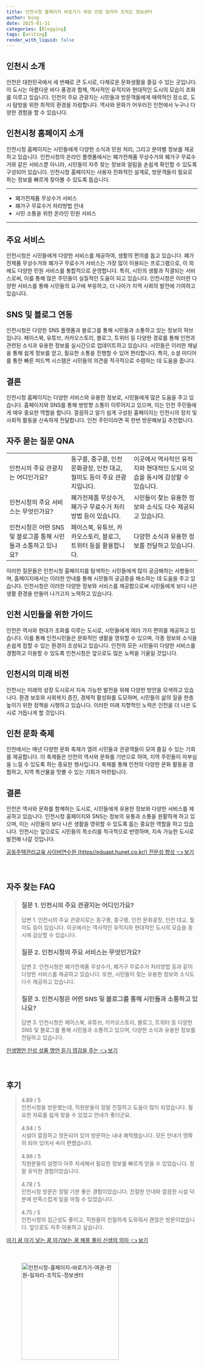 ```yaml
---
title: 인천시청 홈페이지 바로가기 여권 민원 일자리 조직도 정보센터
author: bing
date: 2025-01-31
categories: [Blogging]
tags: [writing]
render_with_liquid: false
---
```



<h2 id='인천시_소개'>인천시 소개</h2>

<p>인천은 대한민국에서 세 번째로 큰 도시로, 다채로운 문화생활을 즐길 수 있는 곳입니다. 이 도시는 아름다운 바다 풍경과 함께, 역사적인 유적지와 현대적인 도시의 모습이 조화를 이루고 있습니다. 인천의 주요 관광지는 시민들과 방문객들에게 매력적인 장소로, 도시 탐방을 위한 최적의 환경을 자랑합니다. 역사와 문화가 어우러진 인천에서 누구나 다양한 경험을 할 수 있습니다.</p>

<h2 id='인천시청_홈페이지_소개'>인천시청 홈페이지 소개</h2>

<p>인천시청 홈페이지는 시민들에게 다양한 소식과 민원 처리, 그리고 분야별 정보를 제공하고 있습니다. 인천시청의 온라인 플랫폼에서는 폐가전제품 무상수거와 폐가구 무료수거와 같은 서비스뿐 아니라, 시민들이 자주 찾는 정보와 알림을 손쉽게 확인할 수 있도록 구성되어 있습니다. 인천시청 홈페이지는 사용자 친화적인 설계로, 방문객들이 필요로 하는 정보를 빠르게 찾아볼 수 있도록 돕습니다.</p>

<hr />

<ul>
    <li>폐가전제품 무상수거 서비스</li>
    <li>폐가구 무료수거 처리방법 안내</li>
    <li>시민 소통을 위한 온라인 민원 서비스</li>
</ul>

<hr />

<h2 id='주요_서비스'>주요 서비스</h2>

<p>인천시청은 시민들에게 다양한 서비스를 제공하여, 생활의 편의를 돕고 있습니다. 폐가전제품 무상수거와 폐가구 무료수거 서비스는 가장 많이 이용되는 프로그램으로, 이 외에도 다양한 민원 서비스를 통합적으로 운영합니다. 특히, 시민의 생활과 직결되는 서비스로써, 이를 통해 많은 주민들이 실질적인 도움이 되고 있습니다. 인천시청은 이러한 다양한 서비스를 통해 시민들의 요구에 부응하고, 더 나아가 지역 사회의 발전에 기여하고 있습니다.</p>

<h2 id='SNS_및_블로그_연동'>SNS 및 블로그 연동</h2>

<p>인천시청은 다양한 SNS 플랫폼과 블로그를 통해 시민들과 소통하고 있는 정보의 허브입니다. 페이스북, 유튜브, 카카오스토리, 블로그, 트위터 등 다양한 경로를 통해 인천과 관련된 소식과 유용한 정보를 실시간으로 업데이트하고 있습니다. 시민들은 이러한 채널을 통해 쉽게 정보를 얻고, 필요한 소통을 진행할 수 있어 편리합니다. 특히, 소셜 미디어를 통한 빠른 피드백 시스템은 시민들의 의견을 적극적으로 수렴하는 데 도움을 줍니다.</p>

<h2 id='결론'>결론</h2>

<p>인천시청 홈페이지는 다양한 서비스와 유용한 정보로, 시민들에게 많은 도움을 주고 있습니다. 홈페이지와 SNS를 통해 쌍방향 소통이 이루어지고 있으며, 이는 인천 주민들에게 매우 중요한 역할을 합니다. 깔끔하고 알기 쉽게 구성된 홈페이지는 인천시의 정치 및 사회적 활동을 신속하게 전달합니다. 인천 주민이라면 꼭 한번 방문해보길 추천합니다.</p>

<h2 id='자주_묻는_질문_QNA'>자주 묻는 질문 QNA</h2>

<table>
    <tr>
        <td>인천시의 주요 관광지는 어디인가요?</td>
        <td>동구릉, 중구릉, 인천 문화광장, 인천 대교, 월미도 등이 주요 관광지입니다.</td>
        <td>이곳에서 역사적인 유적지와 현대적인 도시의 모습을 동시에 감상할 수 있습니다.</td>
    </tr>
    <tr>
        <td>인천시청의 주요 서비스는 무엇인가요?</td>
        <td>폐가전제품 무상수거, 폐가구 무료수거 처리 방법 등이 있습니다.</td>
        <td>시민들이 찾는 유용한 정보와 소식도 다수 제공되고 있습니다.</td>
    </tr>
    <tr>
        <td>인천시청은 어떤 SNS 및 블로그를 통해 시민들과 소통하고 있나요?</td>
        <td>페이스북, 유튜브, 카카오스토리, 블로그, 트위터 등을 활용합니다.</td>
        <td>다양한 소식과 유용한 정보를 전달하고 있습니다.</td>
    </tr>
</table>

<p>이러한 질문들은 인천시청 홈페이지를 탐색하는 시민들에게 많이 궁금해하는 사항들이며, 홈페이지에서는 이러한 안내를 통해 시민들의 궁금증을 해소하는 데 도움을 주고 있습니다. 인천시청은 이러한 다양한 정보와 서비스를 제공함으로써 시민들에게 보다 나은 생활 환경을 만들어 나가고자 노력하고 있습니다.</p>

<h2 id='인천_시민들을_위한_가이드'>인천 시민들을 위한 가이드</h2>

<p>인천은 역사와 현대가 조화를 이루는 도시로, 시민들에게 여러 가지 편의를 제공하고 있습니다. 이를 통해 인천시민들은 문화적인 생활을 영위할 수 있으며, 각종 정보와 소식을 손쉽게 접할 수 있는 환경이 조성되고 있습니다. 인천의 모든 시민들이 다양한 서비스를 경험하고 이용할 수 있도록 인천시청은 앞으로도 많은 노력을 기울일 것입니다.</p>

<h2 id='인천시의_미래_비전'>인천시의 미래 비전</h2>

<p>인천시는 미래의 성장 도시로서 지속 가능한 발전을 위해 다양한 방안을 모색하고 있습니다. 환경 보호와 사회복지 증진, 경제적 활성화를 도모하며, 시민들의 삶의 질을 한층 높이기 위한 정책을 시행하고 있습니다. 이러한 미래 지향적인 노력은 인천을 더 나은 도시로 거듭나게 할 것입니다.</p>

<h2 id='인천_문화_축제'>인천 문화 축제</h2>

<p>인천에서는 매년 다양한 문화 축제가 열려 시민들과 관광객들이 모여 즐길 수 있는 기회를 제공합니다. 이 축제들은 인천의 역사와 문화를 기반으로 하여, 지역 주민들이 자부심을 느낄 수 있도록 하는 중요한 행사입니다. 축제를 통해 인천의 다양한 문화 활동을 경험하고, 지역 특산물을 맛볼 수 있는 기회가 마련됩니다.</p>

<h2 id='결론'>결론</h2>

<p>인천은 역사와 문화를 함께하는 도시로, 시민들에게 유용한 정보와 다양한 서비스를 제공하고 있습니다. 인천시청 홈페이지와 SNS는 정보의 유통과 소통을 원활하게 하고 있으며, 이는 시민들이 보다 나은 생활을 영위할 수 있도록 돕는 중요한 역할을 하고 있습니다. 인천시는 앞으로도 시민들의 목소리를 적극적으로 반영하며, 지속 가능한 도시로 발전해 나갈 것입니다.</p>


<p><a class="click-button" title="공동주택관리교육 사이버연수원 (https//eduapt.hunet.co.kr/) 전문성 향상" href="https://afficreate.github.io/posts/%EA%B3%B5%EB%8F%99%EC%A3%BC%ED%83%9D%EA%B4%80%EB%A6%AC%EA%B5%90%EC%9C%A1-%EC%82%AC%EC%9D%B4%EB%B2%84%EC%97%B0%EC%88%98%EC%9B%90-(httpseduapt.hunet.co.kr)-%EC%A0%84%EB%AC%B8%EC%84%B1-%ED%96%A5%EC%83%81/" rel="dofollow">공동주택관리교육 사이버연수원 (https//eduapt.hunet.co.kr/) 전문성 향상 👈 보기</a></p><br>
<h2 id='자주_찾는_FAQ'>자주 찾는 FAQ</h2>
<div itemscope="" itemtype="https://schema.org/FAQPage"> 
<blockquote> 
<div itemscope="" itemprop="mainEntity" itemtype="https://schema.org/Question"> 
<h3 itemprop="name">질문 1. 인천시의 주요 관광지는 어디인가요?</h3> 
<div itemscope="" itemprop="acceptedAnswer" itemtype="https://schema.org/Answer"> 
<span itemprop="text"> <p>답변 1. 인천시의 주요 관광지로는 동구릉, 중구릉, 인천 문화광장, 인천 대교, 월미도 등이 있습니다. 이곳에서는 역사적인 유적지와 현대적인 도시의 모습을 동시에 감상할 수 있습니다.</p> </span> 
</div> 
</div> 

<div itemscope="" itemprop="mainEntity" itemtype="https://schema.org/Question"> 
<h3 itemprop="name">질문 2. 인천시청의 주요 서비스는 무엇인가요?</h3> 
<div itemscope="" itemprop="acceptedAnswer" itemtype="https://schema.org/Answer"> 
<span itemprop="text"> <p>답변 2. 인천시청은 폐가전제품 무상수거, 폐가구 무료수거 처리방법 등과 같이 다양한 서비스를 제공하고 있습니다. 또한, 시민들이 찾는 유용한 정보와 소식도 다수 제공하고 있습니다.</p> </span> 
</div> 
</div> 

<div itemscope="" itemprop="mainEntity" itemtype="https://schema.org/Question"> 
<h3 itemprop="name">질문 3. 인천시청은 어떤 SNS 및 블로그를 통해 시민들과 소통하고 있나요?</h3> 
<div itemscope="" itemprop="acceptedAnswer" itemtype="https://schema.org/Answer"> 
<span itemprop="text"> <p>답변 3. 인천시청은 페이스북, 유튜브, 카카오스토리, 블로그, 트위터 등 다양한 SNS 및 블로그를 통해 시민들과 소통하고 있으며, 다양한 소식과 유용한 정보를 전달하고 있습니다.</p> </span> 
</div> 
</div> 
</blockquote> 
</div>
<p><a class="click-button" title="인생명언 인성 성품 명언 듣기 영감을 주는" href="https://afficreate.github.io/posts/%EC%9D%B8%EC%83%9D%EB%AA%85%EC%96%B8-%EC%9D%B8%EC%84%B1-%EC%84%B1%ED%92%88-%EB%AA%85%EC%96%B8-%EB%93%A3%EA%B8%B0-%EC%98%81%EA%B0%90%EC%9D%84-%EC%A3%BC%EB%8A%94/" rel="dofollow">인생명언 인성 성품 명언 듣기 영감을 주는 👈 보기</a></p><br>
<h2 id='후기'>후기</h2>
<div itemscope itemtype="https://schema.org/Product">
  <blockquote>
  <div itemprop="review" itemscope itemtype="https://schema.org/Review">
      <div itemprop="reviewRating" itemscope itemtype="https://schema.org/Rating"> <span itemprop="ratingValue">4.89</span> / <span itemprop="bestRating">5</span> </div>
      <span itemprop="reviewBody">인천시청을 방문했는데, 직원분들이 정말 친절하고 도움이 많이 되었습니다. 필요한 자료를 쉽게 찾을 수 있었고 안내가 좋더군요.</span>
  </div>
  <br>
  <div itemprop="review" itemscope itemtype="https://schema.org/Review">
      <div itemprop="reviewRating" itemscope itemtype="https://schema.org/Rating"> <span itemprop="ratingValue">4.94</span> / <span itemprop="bestRating">5</span> </div>
      <span itemprop="reviewBody">시설이 깔끔하고 정돈되어 있어 방문하는 내내 쾌적했습니다. 모든 안내가 명확히 되어 있어서 속이 편했습니다.</span>
  </div>
  <br>
  <div itemprop="review" itemscope itemtype="https://schema.org/Review">
      <div itemprop="reviewRating" itemscope itemtype="https://schema.org/Rating"> <span itemprop="ratingValue">4.96</span> / <span itemprop="bestRating">5</span> </div>
      <span itemprop="reviewBody">직원분들의 설명이 아주 자세해서 필요한 정보를 빠르게 얻을 수 있었습니다. 정말 유익한 경험이었습니다.</span>
  </div>
  <br>
  <div itemprop="review" itemscope itemtype="https://schema.org/Review">
      <div itemprop="reviewRating" itemscope itemtype="https://schema.org/Rating"> <span itemprop="ratingValue">4.78</span> / <span itemprop="bestRating">5</span> </div>
      <span itemprop="reviewBody">인천시청 방문은 정말 기분 좋은 경험이었습니다. 친절한 안내와 깔끔한 시설 덕분에 만족스럽게 일을 마칠 수 있었습니다.</span>
  </div>
  <br>
  <div itemprop="review" itemscope itemtype="https://schema.org/Review">
      <div itemprop="reviewRating" itemscope itemtype="https://schema.org/Rating"> <span itemprop="ratingValue">4.75</span> / <span itemprop="bestRating">5</span> </div>
      <span itemprop="reviewBody">인천시청의 접근성도 좋이고, 직원들이 친절하게 도와줘서 괜찮은 방문이었습니다. 앞으로도 자주 이용하고 싶습니다.</span>
  </div>
  </blockquote>
</div>
<p><a class="click-button" title="아기 꿈 아기 낳는 꿈 아기보는 꿈 해몽 풀이 신생의 의미" href="https://afficreate.github.io/posts/%EC%95%84%EA%B8%B0-%EA%BF%88-%EC%95%84%EA%B8%B0-%EB%82%B3%EB%8A%94-%EA%BF%88-%EC%95%84%EA%B8%B0%EB%B3%B4%EB%8A%94-%EA%BF%88-%ED%95%B4%EB%AA%BD-%ED%92%80%EC%9D%B4-%EC%8B%A0%EC%83%9D%EC%9D%98-%EC%9D%98%EB%AF%B8/" rel="dofollow">아기 꿈 아기 낳는 꿈 아기보는 꿈 해몽 풀이 신생의 의미 👈 보기</a></p><br>
<figure class="image"><img src="https://afficreate.github.io/assets/img/thumbnail/인천시청-홈페이지-바로가기-여권-민원-일자리-조직도-정보센터.webp" alt="인천시청-홈페이지-바로가기-여권-민원-일자리-조직도-정보센터" width="256" height="256"></figure>